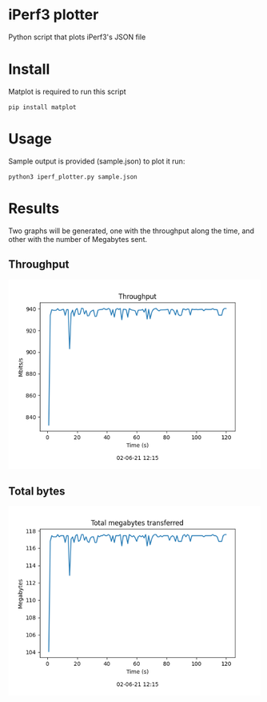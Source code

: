 # iPerf3 plotter
Python script that plots iPerf3's JSON file

# Install
Matplot is required to run this script

```
pip install matplot
```

# Usage
Sample output is provided (sample.json) to plot it run:

```
python3 iperf_plotter.py sample.json
```

# Results
Two graphs will be generated, one with the throughput along the time, and other with the number of Megabytes sent.

## Throughput
![Throughput](results/sample_throughput.png)
## Total bytes
![Total bytes](results/sample_total_bytes.png)

